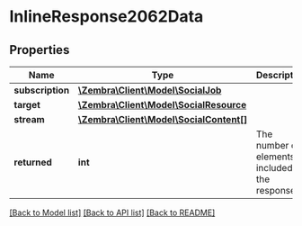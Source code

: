 # InlineResponse2062Data

## Properties
Name | Type | Description | Notes
------------ | ------------- | ------------- | -------------
**subscription** | [**\Zembra\Client\Model\SocialJob**](SocialJob.md) |  | [optional] 
**target** | [**\Zembra\Client\Model\SocialResource**](SocialResource.md) |  | [optional] 
**stream** | [**\Zembra\Client\Model\SocialContent[]**](SocialContent.md) |  | [optional] 
**returned** | **int** | The number of elements included in the response | [optional] 

[[Back to Model list]](../../README.md#documentation-for-models) [[Back to API list]](../../README.md#documentation-for-api-endpoints) [[Back to README]](../../README.md)

